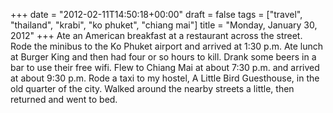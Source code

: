 +++
date = "2012-02-11T14:50:18+00:00"
draft = false
tags = ["travel", "thailand", "krabi", "ko phuket", "chiang mai"]
title = "Monday, January 30, 2012"
+++
Ate an American breakfast at a restaurant across the street. Rode the minibus to the Ko Phuket airport and arrived at 1:30 p.m. Ate lunch at Burger King and then had four or so hours to kill. Drank some beers in a bar to use their free wifi. Flew to Chiang Mai at about 7:30 p.m. and arrived at about 9:30 p.m. Rode a taxi to my hostel, A Little Bird Guesthouse, in the old quarter of the city. Walked around the nearby streets a little, then returned and went to bed.

